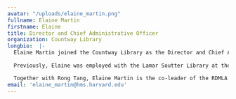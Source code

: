 ```yaml
---
avatar: "/uploads/elaine_martin.png"
fullname: Elaine Martin
firstname: Elaine
title: Director and Chief Administrative Officer
organization: Countway Library
longbio:  |-
  Elaine Martin joined the Countway Library as the Director and Chief Administrative Officer in 2016. Under her direction she oversees and manages a complex organization with a $12 million budget and one of the largest collections of both current medical research materials and historical and rare collections in the world, holding more than 630,000 volumes. The Countway Library serves both academic and practicing physicians at Harvard Medical School, the Harvard T.H. Chan School of Public Health, the Harvard School of Dental Medicine and the Massachusetts Medical Society.
  
  Previously, Elaine was employed with the Lamar Soutter Library at the University of Massachusetts Medical School in Worcester, where she had been the Director of Library Services leading the library there through a period of transformational change. She also served as the Director of Library Services of the National Network of Libraries of Medicine, New England Region. In 2018 Elaine was selected as the Janet Doe lecturer. This prestigious award recognizes a member of the Medical Library Association who has made a substantial contribution to its work through leadership, impact on medical librarianship as a profession and effectiveness to teaching and training. Also in 2018, Elaine was selected to be a Fellow of the Medical Library Association. Elaine has her MSLS from Catholic University and her Doctor of Arts (DA) from Simmons University. She has taught numerous classes and published in the areas of medical librarianship, library administration and management and scientific research data management.

  Together with Rong Tang, Elaine Martin is the co-leader of the RDMLA project. Elaine is also an adjunct faculty at Simmons University, School of Library and Information, and the co-PI for an IMLS-funded grant "Retooling the Librarian Workforce: Innovative Post-Master's Certificate Program for Developing Inter-Professional Informationists (IPI)."
email: 'elaine_martin@hms.harvard.edu'
---
```

